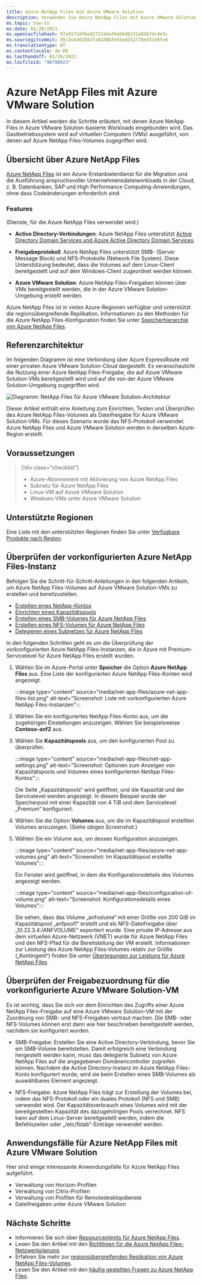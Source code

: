 ```yaml
---
title: Azure NetApp Files mit Azure VMware Solution
description: Verwenden Sie Azure NetApp Files mit Azure VMware Solution-VMs, um Daten zwischen lokalen Servern, Azure VMware Solution-VMs und Cloudinfrastrukturen zu migrieren und zu synchronisieren.
ms.topic: how-to
ms.date: 01/20/2021
ms.openlocfilehash: 97a9172dfbed2722d4af0abbd6231a0367dc4e3c
ms.sourcegitcommit: 95c2cbdd2582fa81d0bfe55edd32778ed31e0fe8
ms.translationtype: HT
ms.contentlocale: de-DE
ms.lasthandoff: 01/26/2021
ms.locfileid: "98798023"
---
```

# <a name="azure-netapp-files-with-azure-vmware-solution"></a>Azure NetApp Files mit Azure VMware Solution

In diesem Artikel werden die Schritte erläutert, mit denen Azure NetApp Files in Azure VMware Solution-basierte Workloads eingebunden wird. Das Gastbetriebssystem wird auf virtuellen Computern (VMs) ausgeführt, von denen auf Azure NetApp Files-Volumes zugegriffen wird. 

## <a name="azure-netapp-files-overview"></a>Übersicht über Azure NetApp Files

[Azure NetApp Files](../azure-netapp-files/azure-netapp-files-introduction.md) ist ein Azure-Erstanbieterdienst für die Migration und die Ausführung anspruchsvoller Unternehmensdateiworkloads in der Cloud, z. B. Datenbanken, SAP und High Performance Computing-Anwendungen, ohne dass Codeänderungen erforderlich sind.

### <a name="features"></a>Features
(Dienste, für die Azure NetApp Files verwendet wird.)

- **Active Directory-Verbindungen**: Azure NetApp Files unterstützt [Active Directory Domain Services und Azure Active Directory Domain Services](../azure-netapp-files/azure-netapp-files-create-volumes-smb.md#decide-which-domain-services-to-use).

- **Freigabeprotokoll**: Azure NetApp Files unterstützt SMB- (Server Message Block) und NFS-Protokolle (Network File System). Diese Unterstützung bedeutet, dass die Volumes auf dem Linux-Client bereitgestellt und auf dem Windows-Client zugeordnet werden können.

- **Azure VMware Solution**: Azure NetApp Files-Freigaben können über VMs bereitgestellt werden, die in der Azure VMware Solution-Umgebung erstellt werden.

Azure NetApp Files ist in vielen Azure-Regionen verfügbar und unterstützt die regionsübergreifende Replikation. Informationen zu den Methoden für die Azure NetApp Files-Konfiguration finden Sie unter [Speicherhierarchie von Azure NetApp Files](../azure-netapp-files/azure-netapp-files-understand-storage-hierarchy.md).

## <a name="reference-architecture"></a>Referenzarchitektur

Im folgenden Diagramm ist eine Verbindung über Azure ExpressRoute mit einer privaten Azure VMware Solution-Cloud dargestellt. Es veranschaulicht die Nutzung einer Azure NetApp Files-Freigabe, die auf Azure VMware Solution-VMs bereitgestellt wird und auf die von der Azure VMware Solution-Umgebung zugegriffen wird.

![Diagramm: NetApp Files für Azure VMware Solution-Architektur](media/net-app-files/net-app-files-topology.png)

Dieser Artikel enthält eine Anleitung zum Einrichten, Testen und Überprüfen des Azure NetApp Files-Volumes als Dateifreigabe für Azure VMware Solution-VMs. Für dieses Szenario wurde das NFS-Protokoll verwendet. Azure NetApp Files und Azure VMware Solution werden in derselben Azure-Region erstellt.

## <a name="prerequisites"></a>Voraussetzungen 

> [!div class="checklist"]
> * Azure-Abonnement mit Aktivierung von Azure NetApp Files
> * Subnetz für Azure NetApp Files
> * Linux-VM auf Azure VMware Solution
> * Windows-VMs unter Azure VMware Solution

## <a name="regions-supported"></a>Unterstützte Regionen

Eine Liste mit den unterstützten Regionen finden Sie unter [Verfügbare Produkte nach Region](https://azure.microsoft.com/global-infrastructure/services/?products=netapp,azure-vmware&regions=all).

## <a name="verify-pre-configured-azure-netapp-files"></a>Überprüfen der vorkonfigurierten Azure NetApp Files-Instanz 

Befolgen Sie die Schritt-für-Schritt-Anleitungen in den folgenden Artikeln, um Azure NetApp Files-Volumes auf Azure VMware Solution-VMs zu erstellen und bereitzustellen.

- [Erstellen eines NetApp-Kontos](../azure-netapp-files/azure-netapp-files-create-netapp-account.md)
- [Einrichten eines Kapazitätspools](../azure-netapp-files/azure-netapp-files-set-up-capacity-pool.md)
- [Erstellen eines SMB-Volumes für Azure NetApp Files](../azure-netapp-files/azure-netapp-files-create-volumes-smb.md)
- [Erstellen eines NFS-Volumes für Azure NetApp Files](../azure-netapp-files/azure-netapp-files-create-volumes.md)
- [Delegieren eines Subnetzes für Azure NetApp Files](../azure-netapp-files/azure-netapp-files-delegate-subnet.md)

In den folgenden Schritten geht es um die Überprüfung der vorkonfigurierten Azure NetApp Files-Instanzen, die in Azure mit Premium-Servicelevel für Azure NetApp Files erstellt wurden.

1. Wählen Sie im Azure-Portal unter **Speicher** die Option **Azure NetApp Files** aus. Eine Liste der konfigurierten Azure NetApp Files-Konten wird angezeigt. 

    :::image type="content" source="media/net-app-files/azure-net-app-files-list.png" alt-text="Screenshot: Liste mit vorkonfigurierten Azure NetApp Files-Instanzen"::: 

2. Wählen Sie ein konfiguriertes NetApp Files-Konto aus, um die zugehörigen Einstellungen anzuzeigen. Wählen Sie beispielsweise **Contoso-anf2** aus. 

3. Wählen Sie **Kapazitätspools** aus, um den konfigurierten Pool zu überprüfen. 

    :::image type="content" source="media/net-app-files/net-app-settings.png" alt-text="Screenshot: Optionen zum Anzeigen von Kapazitätspools und Volumes eines konfigurierten NetApp Files-Kontos":::

    Die Seite „Kapazitätspools“ wird geöffnet, und die Kapazität und der Servicelevel werden angezeigt. In diesem Beispiel wurde der Speicherpool mit einer Kapazität von 4 TiB und dem Servicelevel „Premium“ konfiguriert.

4. Wählen Sie die Option **Volumes** aus, um die im Kapazitätspool erstellten Volumes anzuzeigen. (Siehe obigen Screenshot.)

5. Wählen Sie ein Volume aus, um dessen Konfiguration anzuzeigen.  

    :::image type="content" source="media/net-app-files/azure-net-app-volumes.png" alt-text="Screenshot: Im Kapazitätspool erstellte Volumes":::

    Ein Fenster wird geöffnet, in dem die Konfigurationsdetails des Volumes angezeigt werden.

    :::image type="content" source="media/net-app-files/configuration-of-volume.png" alt-text="Screenshot: Konfigurationsdetails eines Volumes":::

    Sie sehen, dass das Volume „anfvolume“ mit einer Größe von 200 GiB im Kapazitätspool „anfpool1“ erstellt und als NFS-Dateifreigabe über „10.22.3.4:/ANFVOLUME“ exportiert wurde. Eine private IP-Adresse aus dem virtuellen Azure-Netzwerk (VNET) wurde für Azure NetApp Files und den NFS-Pfad für die Bereitstellung der VM erstellt. Informationen zur Leistung des Azure NetApp Files-Volumes relativ zur Größe („Kontingent“) finden Sie unter [Überlegungen zur Leistung für Azure NetApp Files](../azure-netapp-files/azure-netapp-files-performance-considerations.md). 

## <a name="verify-pre-configured-azure-vmware-solution-vm-share-mapping"></a>Überprüfen der Freigabezuordnung für die vorkonfigurierte Azure VMware Solution-VM

Es ist wichtig, dass Sie sich vor dem Einrichten des Zugriffs einer Azure NetApp Files-Freigabe auf eine Azure VMware Solution-VM mit der Zuordnung von SMB- und NFS-Freigaben vertraut machen. Die SMB- oder NFS-Volumes können erst dann wie hier beschrieben bereitgestellt werden, nachdem sie konfiguriert wurden.

- SMB-Freigabe: Erstellen Sie eine Active Directory-Verbindung, bevor Sie ein SMB-Volume bereitstellen. Damit erfolgreich eine Verbindung hergestellt werden kann, muss das delegierte Subnetz von Azure NetApp Files auf die angegebenen Domänencontroller zugreifen können. Nachdem die Active Directory-Instanz im Azure NetApp Files-Konto konfiguriert wurde, wird sie beim Erstellen eines SMB-Volumes als auswählbares Element angezeigt.

- NFS-Freigabe: Azure NetApp Files trägt zur Erstellung der Volumes bei, indem das NFS-Protokoll oder ein duales Protokoll (NFS und SMB) verwendet wird. Der Kapazitätsverbrauch eines Volumes wird mit der bereitgestellten Kapazität des dazugehörigen Pools verrechnet. NFS kann auf dem Linux-Server bereitgestellt werden, indem die Befehlszeilen oder „/etc/fstab“-Einträge verwendet werden.

## <a name="use-cases-of-azure-netapp-files-with-azure-vmware-solution"></a>Anwendungsfälle für Azure NetApp Files mit Azure VMware Solution

Hier sind einige interessante Anwendungsfälle für Azure NetApp Files aufgeführt. 
- Verwaltung von Horizon-Profilen
- Verwaltung von Citrix-Profilen
- Verwaltung von Profilen für Remotedesktopdienste
- Dateifreigaben unter Azure VMware Solution

## <a name="next-steps"></a>Nächste Schritte
- Informieren Sie sich über [Ressourcenlimits für Azure NetApp Files](../azure-netapp-files/azure-netapp-files-resource-limits.md#resource-limits).
- Lesen Sie den Artikel mit den [Richtlinien für die Azure NetApp Files-Netzwerkplanung](../azure-netapp-files/azure-netapp-files-network-topologies.md).
- Erfahren Sie mehr zur [regionsübergreifenden Replikation von Azure NetApp Files-Volumes](../azure-netapp-files/cross-region-replication-introduction.md). 
- Lesen Sie den Artikel mit den [häufig gestellten Fragen zu Azure NetApp Files](../azure-netapp-files/azure-netapp-files-faqs.md).
